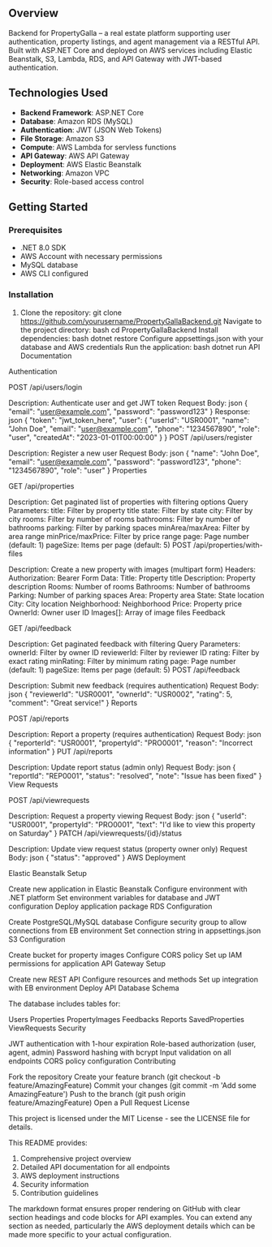 ## Overview
Backend for PropertyGalla – a real estate platform supporting user authentication, property listings, and agent management via a RESTful API. Built with ASP.NET Core and deployed on AWS services including Elastic Beanstalk, S3, Lambda, RDS, and API Gateway with JWT-based authentication.

## Technologies Used
- **Backend Framework**: ASP.NET Core
- **Database**: Amazon RDS (MySQL)
- **Authentication**: JWT (JSON Web Tokens)
- **File Storage**: Amazon S3
- **Compute**: AWS Lambda for servless functions
- **API Gateway**: AWS API Gateway
- **Deployment**: AWS Elastic Beanstalk
- **Networking**: Amazon VPC
- **Security**: Role-based access control

## Getting Started

### Prerequisites
- .NET 8.0 SDK 
- AWS Account with necessary permissions
- MySQL database
- AWS CLI configured

### Installation
1. Clone the repository:
   git clone https://github.com/yourusername/PropertyGallaBackend.git
Navigate to the project directory:
bash
cd PropertyGallaBackend
Install dependencies:
bash
dotnet restore
Configure appsettings.json with your database and AWS credentials
Run the application:
bash
dotnet run
API Documentation

Authentication

POST /api/users/login

Description: Authenticate user and get JWT token
Request Body:
json
{
  "email": "user@example.com",
  "password": "password123"
}
Response:
json
{
  "token": "jwt_token_here",
  "user": {
    "userId": "USR0001",
    "name": "John Doe",
    "email": "user@example.com",
    "phone": "1234567890",
    "role": "user",
    "createdAt": "2023-01-01T00:00:00"
  }
}
POST /api/users/register

Description: Register a new user
Request Body:
json
{
  "name": "John Doe",
  "email": "user@example.com",
  "password": "password123",
  "phone": "1234567890",
  "role": "user"
}
Properties

GET /api/properties

Description: Get paginated list of properties with filtering options
Query Parameters:
title: Filter by property title
state: Filter by state
city: Filter by city
rooms: Filter by number of rooms
bathrooms: Filter by number of bathrooms
parking: Filter by parking spaces
minArea/maxArea: Filter by area range
minPrice/maxPrice: Filter by price range
page: Page number (default: 1)
pageSize: Items per page (default: 5)
POST /api/properties/with-files

Description: Create a new property with images (multipart form)
Headers: Authorization: Bearer <token>
Form Data:
Title: Property title
Description: Property description
Rooms: Number of rooms
Bathrooms: Number of bathrooms
Parking: Number of parking spaces
Area: Property area
State: State location
City: City location
Neighborhood: Neighborhood
Price: Property price
OwnerId: Owner user ID
Images[]: Array of image files
Feedback

GET /api/feedback

Description: Get paginated feedback with filtering
Query Parameters:
ownerId: Filter by owner ID
reviewerId: Filter by reviewer ID
rating: Filter by exact rating
minRating: Filter by minimum rating
page: Page number (default: 1)
pageSize: Items per page (default: 5)
POST /api/feedback

Description: Submit new feedback (requires authentication)
Request Body:
json
{
  "reviewerId": "USR0001",
  "ownerId": "USR0002",
  "rating": 5,
  "comment": "Great service!"
}
Reports

POST /api/reports

Description: Report a property (requires authentication)
Request Body:
json
{
  "reporterId": "USR0001",
  "propertyId": "PRO0001",
  "reason": "Incorrect information"
}
PUT /api/reports

Description: Update report status (admin only)
Request Body:
json
{
  "reportId": "REP0001",
  "status": "resolved",
  "note": "Issue has been fixed"
}
View Requests

POST /api/viewrequests

Description: Request a property viewing
Request Body:
json
{
  "userId": "USR0001",
  "propertyId": "PRO0001",
  "text": "I'd like to view this property on Saturday"
}
PATCH /api/viewrequests/{id}/status

Description: Update view request status (property owner only)
Request Body:
json
{
  "status": "approved"
}
AWS Deployment

Elastic Beanstalk Setup

Create new application in Elastic Beanstalk
Configure environment with .NET platform
Set environment variables for database and JWT configuration
Deploy application package
RDS Configuration

Create PostgreSQL/MySQL database
Configure security group to allow connections from EB environment
Set connection string in appsettings.json
S3 Configuration

Create bucket for property images
Configure CORS policy
Set up IAM permissions for application
API Gateway Setup

Create new REST API
Configure resources and methods
Set up integration with EB environment
Deploy API
Database Schema

The database includes tables for:

Users
Properties
PropertyImages
Feedbacks
Reports
SavedProperties
ViewRequests
Security

JWT authentication with 1-hour expiration
Role-based authorization (user, agent, admin)
Password hashing with bcrypt
Input validation on all endpoints
CORS policy configuration
Contributing

Fork the repository
Create your feature branch (git checkout -b feature/AmazingFeature)
Commit your changes (git commit -m 'Add some AmazingFeature')
Push to the branch (git push origin feature/AmazingFeature)
Open a Pull Request
License

This project is licensed under the MIT License - see the LICENSE file for details.


This README provides:
1. Comprehensive project overview
2. Detailed API documentation for all endpoints
3. AWS deployment instructions
4. Security information
5. Contribution guidelines

The markdown format ensures proper rendering on GitHub with clear section headings and code blocks for API examples. You can extend any section as needed, particularly the AWS deployment details which can be made more specific to your actual configuration.

